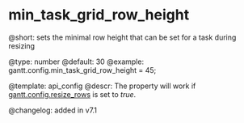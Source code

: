 min_task_grid_row_height
=============


@short: sets the minimal row height that can be set for a task during resizing
	

@type: number
@default: 30
@example:
gantt.config.min_task_grid_row_height = 45;

@template:	api_config
@descr:
The property will work if [gantt.config.resize_rows](api/gantt_resize_rows_config.md) is set to *true*.

@changelog: added in v7.1
